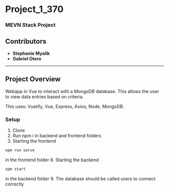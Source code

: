 # Project_1_370

### MEVN Stack Project

## Contributors
- **Stephanie Myalik**
- **Gabriel Otero**

---
## Project Overview

Webapp in Vue to interact with a MongoDB database. This allows the user to view data entries based on criteria.

This uses: Vuetify, Vue, Express, Axios, Node, MongoDB.

### Setup
1. Clone
2. Run npm i in backend and frontend folders
3. Starting the frontend
```bash
npm run serve
```
in the frontend folder
8. Starting the backend 
```bash
npm start
```
in the backend folder
9. The database should be called users to connect correctly
